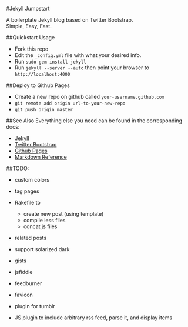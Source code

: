 #Jekyll Jumpstart

A boilerplate Jekyll blog based on Twitter Bootstrap.   
Simple, Easy, Fast.

##Quickstart Usage
- Fork this repo
- Edit the `_config.yml` file with what your desired info.
- Run `sudo gem install jekyll`
- Run `jekyll --server --auto` then point your browser to `http://localhost:4000`

##Deploy to Github Pages
- Create a new repo on github called `your-username.github.com`
- `git remote add origin url-to-your-new-repo`
- `git push origin master`

##See Also
Everything else you need can be found in the corresponding docs:
- [Jekyll](https://github.com/mojombo/jekyll)
- [Twitter Bootstrap](http://twitter.github.com/bootstrap/)
- [Github Pages](http://help.github.com/pages/)
- [Markdown Reference](http://daringfireball.net/projects/markdown/syntax)

##TODO:
- custom colors
- tag pages

- Rakefile to
  - create new post (using template)
  - compile less files
  - concat js files

- related posts
- support solarized dark
- gists
- jsfiddle
- feedburner
- favicon
- plugin for tumblr
- JS plugin to include arbitrary rss feed, parse it, and display items

